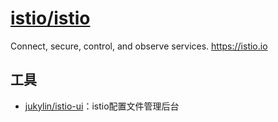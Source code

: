 # [istio/istio](https://github.com/istio/istio)

Connect, secure, control, and observe services. https://istio.io

## 工具

* [jukylin/istio-ui](https://github.com/jukylin/istio-ui)：istio配置文件管理后台
